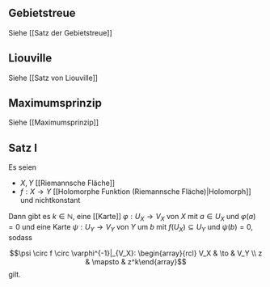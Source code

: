 ## Gebietstreue
Siehe [[Satz der Gebietstreue]]

## Liouville
Siehe [[Satz von Liouville]]

## Maximumsprinzip
Siehe [[Maximumsprinzip]]

## Satz I
Es seien 
- $X, Y$ [[Riemannsche Fläche]]
- $f: X \to Y$ [[Holomorphe Funktion (Riemannsche Fläche)|Holomorph]] und nichtkonstant

Dann gibt es $k \in \mathbb{N}$, eine [[Karte]] $\varphi: U_X \to V_X$ von $X$ mit $a \in U_X$ und $\varphi(a) = 0$ und eine Karte $\psi: U_Y \to V_Y$ von $Y$ um $b$ mit $f(U_X) \subseteq U_Y$ und $\psi(b) = 0$, sodass

$$\psi \circ f \circ \varphi^{-1}|_{V_X}: \begin{array}{rcl} V_X & \to & V_Y \\ z & \mapsto & z^k\end{array}$$ gilt.